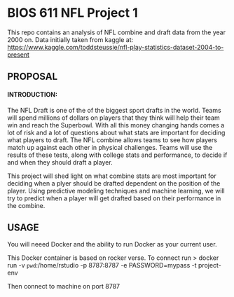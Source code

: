 BIOS 611 NFL Project 1
======================

This repo contains an analysis of NFL combine and draft data from the year 2000 on. Data initially taken from kaggle at: https://www.kaggle.com/toddsteussie/nfl-play-statistics-dataset-2004-to-present

PROPOSAL
--------

#### INTRODUCTION:
  
  The NFL Draft is one of the of the biggest sport drafts in the world. Teams will spend millions of dollars on players that they think will help their team win and reach the Superbowl. With all this money changing hands comes a lot of risk and a lot of questions about what stats are important for deciding what players to draft. The NFL combine allows teams to see how players match up against each other in physical challenges. Teams will use the results of these tests, along with college stats and performance, to decide if and when they should draft a player. 
  
  This project will shed light on what combine stats are most important for deciding when a plyer should be drafted dependent on the position of the player. Using predictive modeling techniques and machine learning, we will try to predict when a player will get drafted based on their performance in the combine. 




USAGE
-----
You will neeed Docker and the ability to run Docker as your current user. 

This Docker container is based on rocker verse. To connect run
    > docker run -v `pwd`:/home/rstudio -p 8787:8787 -e PASSWORD=mypass -t project-env
    
Then connect to machine on port 8787